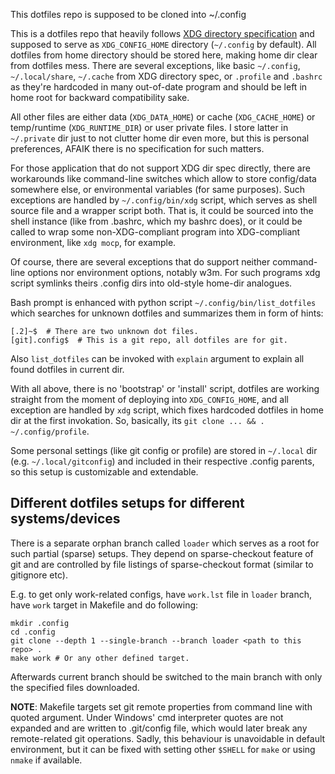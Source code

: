 This dotfiles repo is supposed to be cloned into ~/.config

This is a dotfiles repo that heavily follows [XDG directory specification](http://standards.freedesktop.org/basedir-spec/latest/) and supposed to serve as `XDG_CONFIG_HOME` directory (`~/.config` by default).
All dotfiles from home directory should be stored here, making home dir clear from dotfiles mess.
There are several exceptions, like basic `~/.config`, `~/.local/share`, `~/.cache` from XDG directory spec, or `.profile` and `.bashrc` as they're hardcoded in many out-of-date program and should be left in home root for backward compatibility sake.

All other files are either data (`XDG_DATA_HOME`) or cache (`XDG_CACHE_HOME`) or temp/runtime (`XDG_RUNTIME_DIR`) or user private files. I store latter in `~/.private` dir just to not clutter home dir even more, but this is personal preferences, AFAIK there is no specification for such matters.

For those application that do not support XDG dir spec directly, there are workarounds like command-line switches which allow to store config/data somewhere else, or environmental variables (for same purposes). Such exceptions are handled by `~/.config/bin/xdg` script, which serves as shell source file and a wrapper script both. That is, it could be sourced into the shell instance (like from .bashrc, which my bashrc does), or it could be called to wrap some non-XDG-compliant program into XDG-compliant environment, like `xdg mocp`, for example.

Of course, there are several exceptions that do support neither command-line options nor environment options, notably w3m. For such programs xdg script symlinks theirs .config dirs into old-style home-dir analogues.

Bash prompt is enhanced with python script `~/.config/bin/list_dotfiles` which searches for unknown dotfiles and summarizes them in form of hints:
	
	[.2]~$  # There are two unknown dot files.
	[git].config$  # This is a git repo, all dotfiles are for git.

Also `list_dotfiles` can be invoked with `explain` argument to explain all found dotfiles in current dir.

With all above, there is no 'bootstrap' or 'install' script, dotfiles are working straight from the moment of deploying into `XDG_CONFIG_HOME`, and all exception are handled by `xdg` script, which fixes hardcoded dotfiles in home dir at the first invokation. So, basically, its `git clone ... && . ~/.config/profile`.

Some personal settings (like git config or profile) are stored in `~/.local` dir (e.g. `~/.local/gitconfig`) and included in their respective .config parents, so this setup is customizable and extendable.

## Different dotfiles setups for different systems/devices

There is a separate orphan branch called `loader` which serves as a root for such partial (sparse) setups.
They depend on sparse-checkout feature of git and are controlled by file listings of sparse-checkout format (similar to gitignore etc).

E.g. to get only work-related configs, have `work.lst` file in `loader` branch, have `work` target in Makefile and do following:

	mkdir .config
	cd .config
	git clone --depth 1 --single-branch --branch loader <path to this repo> .
	make work # Or any other defined target.

Afterwards current branch should be switched to the main branch with only the specified files downloaded.

**NOTE**: Makefile targets set git remote properties from command line with quoted argument. Under Windows' cmd interpreter quotes are not expanded and are written to .git/config file, which would later break any remote-related git operations. Sadly, this behaviour is unavoidable in default environment, but it can be fixed with setting other `$SHELL` for `make` or using `nmake` if available.
